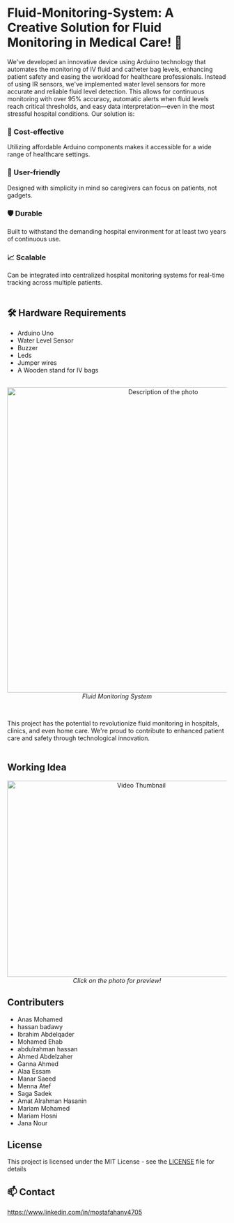 # Fluid-Monitoring-System: A Creative Solution for Fluid Monitoring in Medical Care! 🎉
We've developed an innovative device using Arduino technology that automates the monitoring of IV fluid and catheter bag levels, enhancing patient safety and easing the workload for healthcare professionals.
Instead of using IR sensors, we've implemented water level sensors for more accurate and reliable fluid level detection. This allows for continuous monitoring with over 95% accuracy, automatic alerts when fluid levels reach critical thresholds, and easy data interpretation—even in the most stressful hospital conditions.
Our solution is:

### 💸 Cost-effective
Utilizing affordable Arduino components makes it accessible for a wide range of healthcare settings.

### 🤝 User-friendly
Designed with simplicity in mind so caregivers can focus on patients, not gadgets.

### 🛡️ Durable 
Built to withstand the demanding hospital environment for at least two years of continuous use.

### 📈 Scalable
Can be integrated into centralized hospital monitoring systems for real-time tracking across multiple patients.<br><br>

## 🛠️ Hardware Requirements
- Arduino Uno
- Water Level Sensor
- Buzzer
- Leds
- Jumper wires
- A Wooden stand for IV bags
  <br><br>


<p align="center">
  <img src="https://github.com/user-attachments/assets/e6123c97-33fb-48a3-8df5-8ec48ad41e06" alt="Description of the photo" width="700" height="700">
  <br>
  <em>Fluid Monitoring System</em>
</p> <br>


This project has the potential to revolutionize fluid monitoring in hospitals, clinics, and even home care. We're proud to contribute to enhanced patient care and safety through technological innovation. <br><br>

## Working Idea

<p align="center">
  <a href="https://github.com/user-attachments/assets/1f14527c-f59b-4ab1-ba19-08a6c616ac85.mp4">
    <img src="https://github.com/user-attachments/assets/3480f0e2-ba34-4819-ae9a-3291e4331128" alt="Video Thumbnail" width="600" height="450">
  </a>
  <br> <em>Click on the photo for preview!</em>
  </p>





## Contributers
- Anas Mohamed
- hassan badawy
- Ibrahim Abdelqader
- Mohamed Ehab
- abdulrahman hassan
- Ahmed Abdelzaher
- Ganna Ahmed
- Alaa Essam
- Manar Saeed
- Menna Atef
- Saga Sadek
- Amat Alrahman Hasanin
- Mariam Mohamed
- Mariam Hosni
- Jana Nour

## License
This project is licensed under the MIT License - see the [LICENSE](https://github.com/Jiro75/Fluid-Monitoring-System/blob/e4fb2c99507b4825e517b3dff86037bd393f3438/LICENSE) file for details
## 📫 Contact
https://www.linkedin.com/in/mostafahany4705
